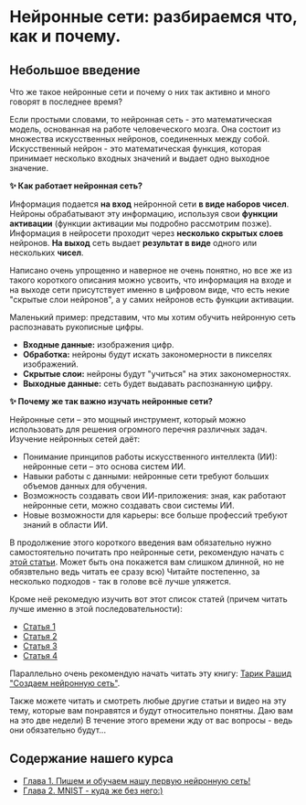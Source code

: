 # Нейронные сети: разбираемся что, как и почему.

## Небольшое введение

Что же такое нейронные сети и почему о них так активно и много говорят в последнее время?

Если простыми словами, то нейронная сеть - это математическая модель, основанная на работе человеческого мозга. Она состоит из множества искусственных нейронов, соединенных между собой. Искусственный нейрон - это математическая функция, которая принимает несколько входных значений и выдает одно выходное значение.

**✨ Как работает нейронная сеть?**

Информация подается **на вход** нейронной сети **в виде наборов чисел**.
Нейроны обрабатывают эту информацию, используя свои **функции активации** (функции активации мы подробно рассмотрим позже). Информация в нейросети проходит через **несколько скрытых слоев** нейронов. **На выход** сеть выдает **результат в виде** одного или нескольких **чисел**. 

Написано очень упрощенно и наверное не очень понятно, но все же из такого короткого описания можно усвоить, что информация на входе и на выходе сети присутствует именно в цифровом виде, что есть некие "скрытые слои нейронов", а у самих нейронов есть функции активации. 

Маленький пример: представим, что мы хотим обучить нейронную сеть распознавать рукописные цифры.

- **Входные данные:** изображения цифр.
- **Обработка:** нейроны будут искать закономерности в пикселях изображений.
- **Скрытые слои:** нейроны будут "учиться" на этих закономерностях.
- **Выходные данные:** сеть будет выдавать распознанную цифру.

**✨ Почему же так важно изучать нейронные сети?**

Нейронные сети – это мощный инструмент, который можно использовать для решения огромного перечня различных задач. Изучение нейронных сетей даёт:
- Понимание принципов работы искусственного интеллекта (ИИ): нейронные сети – это основа систем ИИ.
- Навыки работы с данными: нейронные сети требуют больших объемов данных для обучения.
- Возможность создавать свои ИИ-приложения: зная, как работают нейронные сети, можно создавать свои системы ИИ.
- Новые возможности для карьеры: все больше профессий требуют знаний в области ИИ.

В продолжение этого короткого введения вам обязательно нужно самостоятельно почитать про нейронные сети, рекомендую начать с [этой статьи](https://blog.skillfactory.ru/kak-rabotaet-nejronnaya-set-razbiraemsya-s-osnovami/). Может быть она покажется вам слишком длинной, но не обязвтельно ведь читать ее сразу всю) Читайте постепенно, за несколько подходов - так в голове всё лучше уляжется.

Кроме неё рекомедую изучить вот этот список статей (причем читать лучше именно в этой последовательности):
- [Статья 1](https://checkroi.ru/blog/neyroset-chto-eto-takoe/)
- [Статья 2](https://neurohive.io/ru/osnovy-data-science/osnovy-nejronnyh-setej-algoritmy-obuchenie-funkcii-aktivacii-i-poteri/)
- [Статья 3](https://otus.ru/nest/post/1263/)
- [Статья 4](https://habr.com/ru/articles/369349/)

Параллельно очень рекомендую начать читать эту книгу: [Тарик Рашид "Cоздаем нейронную сеть"](https://palchevsky.ru/uploads/books/2.pdf).

Также можете читать и смотреть любые другие статьи и видео на эту тему, которые вам понравятся и будут относительно понятны. Даю вам на это две недели) В течение этого времени жду от вас вопросы - ведь они обязательно будут...

## Содержание нашего курса

- [Глава 1. Пишем и обучаем нашу первую нейронную сеть!](CHAPTER1.md)
- [Глава 2. MNIST - куда же без него:)](CHAPTER2.md)


